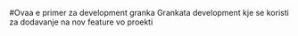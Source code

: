 #Ovaa e primer za development granka
Grankata development kje se koristi za dodavanje na nov feature vo proekti

